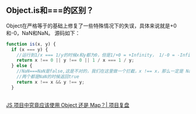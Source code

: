 ## Object.is和===的区别？

Object在严格等于的基础上修复了一些特殊情况下的失误，具体来说就是+0和-0，NaN和NaN。 源码如下：

```javaScript
function is(x, y) {
  if (x === y) {
    //运行到1/x === 1/y的时候x和y都为0，但是1/+0 = +Infinity， 1/-0 = -Infinity, 是不一样的
    return x !== 0 || y !== 0 || 1 / x === 1 / y;
  } else {
    //NaN===NaN是false,这是不对的，我们在这里做一个拦截，x !== x，那么一定是 NaN, y 同理
    //两个都是NaN的时候返回true
    return x !== x && y !== y;
  }
 


```



[JS 项目中究竟应该使用 Object 还是 Map？| 项目复盘](https://mp.weixin.qq.com/s?__biz=MzUyNDYxNDAyMg==&mid=2247488278&idx=2&sn=8e9691b8cb4bc6f0eea8831736046975&chksm=fa2bf3ffcd5c7ae996d94ec83fa4e7022c1347588b4b69bb0712d5c1f5e6090bc083a3df57c4&scene=126&&sessionid=1664519637#rd)

